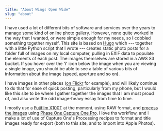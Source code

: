 ```yaml
---
title: "About Wings Open Wide"
slug: "about"
---
```


I have used a lot of different bits of software and services over the years to manage some kind of online photo gallery. However, none quite worked in the way that I wanted, or were simple enough for my needs, so I cobbled something together myself. This site is based on [Hugo](https://gohugo.io/) which --- together with a little Python script that I wrote --- creates static photo posts for a folder full of images on my local computer, pulling in EXIF data to populate the elements of each post. The images themselves are stored in a AWS S3 bucket. If you hover over the 'i' icon below the image when you are viewing a single image, you should be able to see a table of various bits of information about the image (speed, aperture and so on).

I have images in other places ([on Flickr](https://www.flickr.com/photos/bsag/) for example), and will likely continue to do that for ease of quick posting, particularly from my phone, but I would like this site to be where I gather together the images that I am most proud of, and also write the odd image-heavy essay from time to time.

I mostly use a [Fujifilm X100T](https://www.rousette.org.uk/archives/fujifilm-x100t/) at the moment, using RAW format, and [process the images](https://www.rousette.org.uk/archives/phase-one-capture-one-pro/) using [Phase One Capture One Pro](https://www.phaseone.com/en/Products/Software/Capture-One-Pro/Highlights.aspx). I love ths workflow, and I make a lot of use of Capture One's Processing recipes to format and title images ready for export (both to this site, and to import into Apple Photos).